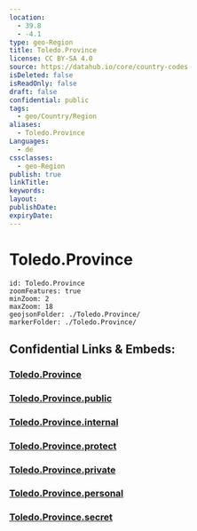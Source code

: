```yaml
---
location:
  - 39.8
  - -4.1
type: geo-Region
title: Toledo.Province
license: CC BY-SA 4.0
source: https://datahub.io/core/country-codes
isDeleted: false
isReadOnly: false
draft: false
confidential: public
tags:
  - geo/Country/Region
aliases:
  - Toledo.Province
Languages:
  - de
cssclasses:
  - geo-Region
publish: true
linkTitle:
keywords:
layout:
publishDate:
expiryDate:
---
```


# Toledo.Province

```leaflet
id: Toledo.Province
zoomFeatures: true 
minZoom: 2 
maxZoom: 18
geojsonFolder: ./Toledo.Province/
markerFolder: ./Toledo.Province/
```


## Confidential Links & Embeds: 

### [Toledo.Province](/_Standards/Earth/Continent/Europe/Europe~South/Spain/Provinces~Spain/Castilla-La_Mancha/Toledo.Province.md) 

### [Toledo.Province.public](/_public/Earth/Continent/Europe/Europe~South/Spain/Provinces~Spain/Castilla-La_Mancha/Toledo.Province.public.md) 

### [Toledo.Province.internal](/_internal/Earth/Continent/Europe/Europe~South/Spain/Provinces~Spain/Castilla-La_Mancha/Toledo.Province.internal.md) 

### [Toledo.Province.protect](/_protect/Earth/Continent/Europe/Europe~South/Spain/Provinces~Spain/Castilla-La_Mancha/Toledo.Province.protect.md) 

### [Toledo.Province.private](/_private/Earth/Continent/Europe/Europe~South/Spain/Provinces~Spain/Castilla-La_Mancha/Toledo.Province.private.md) 

### [Toledo.Province.personal](/_personal/Earth/Continent/Europe/Europe~South/Spain/Provinces~Spain/Castilla-La_Mancha/Toledo.Province.personal.md) 

### [Toledo.Province.secret](/_secret/Earth/Continent/Europe/Europe~South/Spain/Provinces~Spain/Castilla-La_Mancha/Toledo.Province.secret.md)

